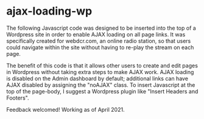 # ajax-loading-wp

The following Javascript code was designed to be inserted into the top of a Wordpress site in order to enable AJAX loading on all page links. It was specifically created for webdcr.com, an online radio station, so that users could navigate within the site without having to re-play the stream on each page.

The benefit of this code is that it allows other users to create and edit pages in Wordpress without taking extra steps to make AJAX work. AJAX loading is disabled on the Admin dashboard by default; additional links can have AJAX disabled by assigning the "noAJAX" class. To insert Javascript at the top of the page-body, I suggest a Wordpress plugin like "Insert Headers and Footers". 

Feedback welcomed! Working as of April 2021.
